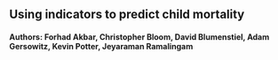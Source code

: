 ## Using indicators to predict child mortality
#### Authors:  Forhad Akbar, Christopher Bloom, David Blumenstiel, Adam Gersowitz, Kevin Potter, Jeyaraman Ramalingam
